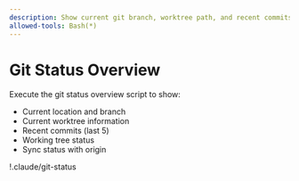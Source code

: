 ```yaml
---
description: Show current git branch, worktree path, and recent commits
allowed-tools: Bash(*) 
---
```


# Git Status Overview

Execute the git status overview script to show:
- Current location and branch
- Current worktree information  
- Recent commits (last 5)
- Working tree status
- Sync status with origin

!.claude/git-status